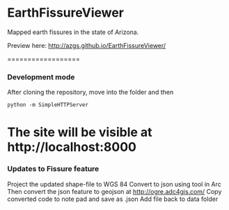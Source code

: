 EarthFissureViewer
==================
Mapped earth fissures in the state of Arizona. 

Preview here: 
http://azgs.github.io/EarthFissureViewer/

==================
### Development mode

After cloning the repository, move into the folder and then

    python -m SimpleHTTPServer

The site will be visible at http://localhost:8000
==================
### Updates to Fissure feature

Project the updated shape-file to WGS 84
Convert to json using tool in Arc
Then convert the json feature to geojson at http://ogre.adc4gis.com/
Copy converted code to note pad and save as .json
Add file back to data folder
 